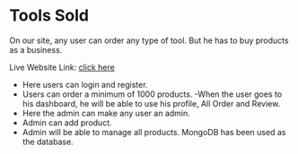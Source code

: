 # Tools Sold

On our site, any user can order any type of tool. But he has to buy products as a business.

Live Website Link: [click here](https://tools-manufacturer-99057.web.app/)

-  Here users can login and register.
-  Users can order a minimum of 1000 products.
   -When the user goes to his dashboard, he will be able to use his profile, All Order and Review.
-  Here the admin can make any user an admin.
-  Admin can add product.
-  Admin will be able to manage all products.
   MongoDB has been used as the database.
